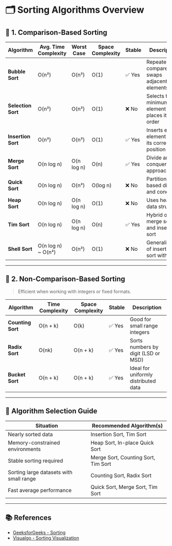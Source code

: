 # 🗂️ Sorting Algorithms Overview

## 📌 1. Comparison-Based Sorting

| Algorithm         | Avg. Time Complexity | Worst Case | Space Complexity | Stable | Description |
|------------------|----------------------|-------------|------------------|--------|-------------|
| **Bubble Sort**   | O(n²)                | O(n²)       | O(1)             | ✅ Yes | Repeatedly compares and swaps adjacent elements |
| **Selection Sort**| O(n²)                | O(n²)       | O(1)             | ❌ No  | Selects the minimum element and places it in order |
| **Insertion Sort**| O(n²)                | O(n²)       | O(1)             | ✅ Yes | Inserts each element into its correct position |
| **Merge Sort**    | O(n log n)           | O(n log n)  | O(n)             | ✅ Yes | Divide and conquer approach |
| **Quick Sort**    | O(n log n)           | O(n²)       | O(log n)         | ❌ No  | Partition-based divide and conquer |
| **Heap Sort**     | O(n log n)           | O(n log n)  | O(1)             | ❌ No  | Uses heap data structure |
| **Tim Sort**      | O(n log n)           | O(n log n)  | O(n)             | ✅ Yes | Hybrid of merge sort and insertion sort |
| **Shell Sort**    | O(n log n) ~ O(n²)   | O(n²)       | O(1)             | ❌ No  | Generalization of insertion sort with gaps |

---

## 🚀 2. Non-Comparison-Based Sorting

> Efficient when working with integers or fixed formats.

| Algorithm         | Time Complexity      | Space Complexity | Stable | Description |
|------------------|----------------------|------------------|--------|-------------|
| **Counting Sort** | O(n + k)             | O(k)             | ✅ Yes | Good for small range integers |
| **Radix Sort**    | O(nk)                | O(n + k)         | ✅ Yes | Sorts numbers by digit (LSD or MSD) |
| **Bucket Sort**   | O(n + k)             | O(n + k)         | ✅ Yes | Ideal for uniformly distributed data |

---

## 🎯 Algorithm Selection Guide

| Situation                                | Recommended Algorithm(s)         |
|------------------------------------------|----------------------------------|
| Nearly sorted data                       | Insertion Sort, Tim Sort         |
| Memory-constrained environments          | Heap Sort, In-place Quick Sort   |
| Stable sorting required                  | Merge Sort, Counting Sort, Tim Sort |
| Sorting large datasets with small range  | Counting Sort, Radix Sort        |
| Fast average performance                 | Quick Sort, Merge Sort, Tim Sort |

---

## 📚 References
- [GeeksforGeeks - Sorting](https://www.geeksforgeeks.org/sorting-algorithms/)
- [Visualgo - Sorting Visualization](https://visualgo.net/en/sorting)

